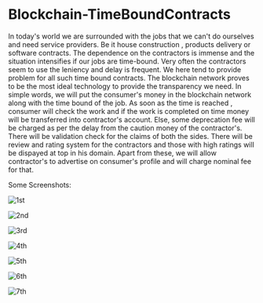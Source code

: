 # Blockchain-TimeBoundContracts
In today's world we are surrounded with the jobs that we can't do ourselves and need service providers. Be it house
construction , products delivery or software contracts. The dependence on the contractors is immense and the situation 
intensifies if our jobs are time-bound. Very often the contractors seem to use the leniency and delay is frequent.
We here tend to provide problem for all such time bound contracts.
The blockchain network proves to be the most ideal technology to provide the transparency we need. In simple words, we
will put the consumer's money in the blockchain network along with the time bound of the job. As soon as the time is 
reached , consumer will check the work and if the work is completed on time money will be transferred into contractor's
account. Else, some deprecation fee will be charged as per the delay from the caution money of the contractor's. There will
be validation check for the claims of both the sides.
There will be review and rating system for the contractors and those with high ratings will be dispayed at top in his
domain. 
Apart from these,  we will allow contractor's to advertise on consumer's profile and will charge nominal fee for that.

Some Screenshots:

![1st](https://user-images.githubusercontent.com/26011589/36748679-96e23212-1c1e-11e8-96f2-c8b4de508bd5.jpg)



![2nd](https://user-images.githubusercontent.com/26011589/36748681-996d610a-1c1e-11e8-904b-a92a8538d4ee.jpg)



![3rd](https://user-images.githubusercontent.com/26011589/36748683-9b6985f6-1c1e-11e8-8c31-1e4de2388614.jpg)



![4th](https://user-images.githubusercontent.com/26011589/36748687-9dfa3cac-1c1e-11e8-849a-dc01a5100c84.jpg)



![5th](https://user-images.githubusercontent.com/26011589/36748695-a11bf916-1c1e-11e8-922f-ec7d70da4583.jpg)



![6th](https://user-images.githubusercontent.com/26011589/36748700-a5392c94-1c1e-11e8-92d9-6e2bb6d0929b.jpg)



![7th](https://user-images.githubusercontent.com/26011589/36748705-a7d90da2-1c1e-11e8-9bc0-046bf3a083a8.jpg)
